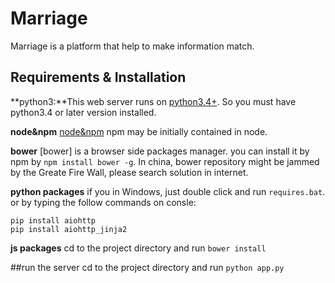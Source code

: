# Marriage
  Marriage is a platform that help to make information match.
## Requirements & Installation

  **python3:**This web server runs on [python3.4+](https://www.python.org/downloads/release/python-352/). So you must have python3.4 or later version installed.

  **node&npm** [node&npm](https://nodejs.org/en/) npm may be initially contained in node.

  **bower** [bower] is a browser side packages manager. you can install it by npm by `npm install bower -g`. In china, bower repository might be jammed by the Greate Fire Wall, please search solution in internet.

  **python packages** if you in Windows, just double click and run `requires.bat`. or by typing the follow commands on consle:
  ```  
  pip install aiohttp
  pip install aiohttp_jinja2
  ```
  **js packages**
  cd to the project directory and run `bower install`

  ##run the server
  cd to the project directory and run `python app.py`

  






